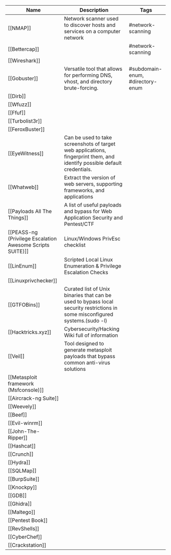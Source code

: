 
| **Name**                                                  | **Description**                                                                                                              | Tags                             |
| --------------------------------------------------------- | ---------------------------------------------------------------------------------------------------------------------------- | -------------------------------- |
| [[NMAP]]                                                  | Network scanner used to discover hosts and services on a computer network                                                    | #network-scanning                |
| [[Bettercap]]                                             |                                                                                                                              | #network-scanning                |
| [[Wireshark]]                                             |                                                                                                                              |                                  |
| [[Gobuster]]                                              | Versatile tool that allows for performing DNS, vhost, and directory brute-forcing.                                           | #subdomain-enum, #directory-enum |
| [[Dirb]]                                                  |                                                                                                                              |                                  |
| [[Wfuzz]]                                                 |                                                                                                                              |                                  |
| [[Ffuf]]                                                  |                                                                                                                              |                                  |
| [[Turbolist3r]]                                           |                                                                                                                              |                                  |
| [[FeroxBuster]]                                           |                                                                                                                              |                                  |
| [[EyeWitness]]                                            | Can be used to take screenshots of target web applications, fingerprint them, and identify possible default credentials.     |                                  |
| [[Whatweb]]                                               | Extract the version of web servers, supporting frameworks, and applications                                                  |                                  |
| [[Payloads All The Things]]                               | A list of useful payloads and bypass for Web Application Security and Pentest/CTF                                            |                                  |
| [[PEASS-ng (Privilege Escalation Awesome Scripts SUITE)]] | Linux/Windows PrivEsc checklist                                                                                              |                                  |
| [[LinEnum]]                                               | Scripted Local Linux Enumeration & Privilege Escalation Checks                                                               |                                  |
| [[Linuxprivchecker]]                                      |                                                                                                                              |                                  |
| [[GTFOBins]]                                              | Curated list of Unix binaries that can be used to bypass local security restrictions in some misconfigured systems.(sudo -l) |                                  |
| [[Hacktricks.xyz]]                                        | Cybersecurity/Hacking Wiki full of information                                                                               |                                  |
| [[Veil]]                                                  | Tool designed to generate metasploit payloads that bypass common anti-virus solutions                                        |                                  |
| [[Metasploit framework (Msfconsole)]]                     |                                                                                                                              |                                  |
| [[Aircrack-ng Suite]]                                     |                                                                                                                              |                                  |
| [[Weevely]]                                               |                                                                                                                              |                                  |
| [[Beef]]                                                  |                                                                                                                              |                                  |
| [[Evil-winrm]]                                            |                                                                                                                              |                                  |
| [[John-The-Ripper]]                                       |                                                                                                                              |                                  |
| [[Hashcat]]                                               |                                                                                                                              |                                  |
| [[Crunch]]                                                |                                                                                                                              |                                  |
| [[Hydra]]                                                 |                                                                                                                              |                                  |
| [[SQLMap]]                                                |                                                                                                                              |                                  |
| [[BurpSuite]]                                             |                                                                                                                              |                                  |
| [[Knockpy]]                                               |                                                                                                                              |                                  |
| [[GDB]]                                                   |                                                                                                                              |                                  |
| [[Ghidra]]                                                |                                                                                                                              |                                  |
| [[Maltego]]                                               |                                                                                                                              |                                  |
| [[Pentest Book]]                                          |                                                                                                                              |                                  |
| [[RevShells]]                                             |                                                                                                                              |                                  |
| [[CyberChef]]                                             |                                                                                                                              |                                  |
| [[Crackstation]]                                          |                                                                                                                              |                                  |
